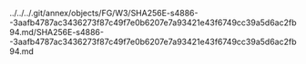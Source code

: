 ../../../.git/annex/objects/FG/W3/SHA256E-s4886--3aafb4787ac3436273f87c49f7e0b6207e7a93421e43f6749cc39a5d6ac2fb94.md/SHA256E-s4886--3aafb4787ac3436273f87c49f7e0b6207e7a93421e43f6749cc39a5d6ac2fb94.md